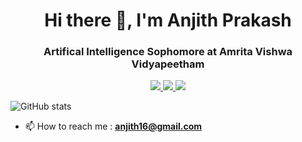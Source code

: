 <h1 align="center">Hi there 👋, I'm Anjith Prakash</h1>
<h3 align="center">Artifical Intelligence Sophomore at Amrita Vishwa Vidyapeetham</h3>

<p align="center">
  <a href= "https://github.com/Anuttan/">
    <img src="https://img.icons8.com/material-outlined/30/689d6a/source-code.png"/>
  </a>
  <a href= "https://www.linkedin.com/in/anjithprakash/">
    <img src="https://img.icons8.com/material-outlined/30/689d6a/linkedin.png"/>
    </a>
  <a href="mailto:anjith16@gmail.com">
    <img src="https://img.icons8.com/ios-glyphs/30/689d6a/physics.png"/>
    </a>
  
</p>

![GitHub stats](https://github-readme-stats.vercel.app/api?username=Anuttan&show_icons=true&hide_title=true&count_private=true&include_all_commits=true&count_private=true&theme=vision-friendly-dark)

- 📫 How to reach me : **anjith16@gmail.com**

<!--
**Anuttan/Anuttan** is a ✨ _special_ ✨ repository because its `README.md` (this file) appears on your GitHub profile.

Here are some ideas to get you started:

- 🔭 I’m currently working on ...
- 🌱 I’m currently learning ...
- 👯 I’m looking to collaborate on ...
- 🤔 I’m looking for help with ...
- 💬 Ask me about ...
- 📫 How to reach me: ...
- 😄 Pronouns: ...
- ⚡ Fun fact: ...
-->
